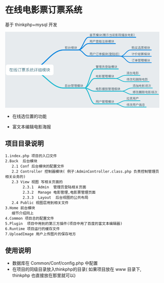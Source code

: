 # 在线电影票订票系统
基于 thinkphp+mysql 开发

![image](/附件/模块说明.png)

* 在线选位置的功能

* 富文本编辑电影海报

## 项目目录说明
```
1.index.php 项目的入口文件
2.Back  后台模块
   2.1 Conf 后台模块的配置文件
   2.2 Controller 控制器模块( 例子:AdminController.class.php 负责控制管理员相关业务的)
   2.3 View 视图 写相关页面的
        2.3.1  Admin  管理员登陆相关页面
        2.3.2  Manage 电影管理,电影票管理页面
        2.3.3  Layout  后台视图的公共布局
   2.4 Public 视图层用到相关文件
3.Home 前台模块
   细节介绍同上
4.Common 项目总的配置文件
5.Plugin  项目中用到的第三方插件(项目中用了百度的富文本编辑器)
6.Runtime 项目运行的缓存文件
7.UploadImage 用户上传图片的保存地方
```

## 使用说明
* 数据库在 Common/Conf/config.php 中配置
* 在项目的同级目录放入thinkphp的目录(
如果项目放在 www 目录下, thinkphp 也直接放在那里就可以)
